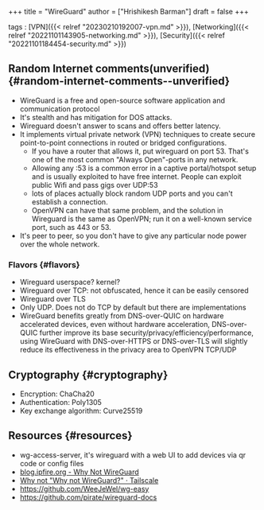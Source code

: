 +++
title = "WireGuard"
author = ["Hrishikesh Barman"]
draft = false
+++

tags
: [VPN]({{< relref "20230210192007-vpn.md" >}}), [Networking]({{< relref "20221101143905-networking.md" >}}), [Security]({{< relref "20221101184454-security.md" >}})


## Random Internet comments(unverified) {#random-internet-comments--unverified}

-   WireGuard is a free and open-source software application and communication protocol
-   It's stealth and has mitigation for DOS attacks.
-   Wireguard doesn't answer to scans and offers better latency.
-   It implements virtual private network (VPN) techniques to create secure point-to-point connections in routed or bridged configurations.
    -   If you have a router that allows it, put wireguard on port 53. That's one of the most common "Always Open"-ports in any network.
    -   Allowing any :53 is a common error in a captive portal/hotspot setup and is usually exploited to have free internet. People can exploit public Wifi and pass gigs over UDP:53
    -   lots of places actually block random UDP ports and you can't establish a connection.
    -   OpenVPN can have that same problem, and the solution in Wireguard is the same as OpenVPN; run it on a well-known service port, such as 443 or 53.
-   It's peer to peer, so you don't have to give any particular node power over the whole network.


### Flavors {#flavors}

-   Wireguard userspace? kernel?
-   Wireguard over TCP: not obfuscated, hence it can be easily censored
-   Wireguard over TLS
-   Only UDP. Does not do TCP by default but there are implementations
-   WireGuard benefits greatly from DNS-over-QUIC on hardware accelerated devices, even without hardware acceleration, DNS-over-QUIC further improve its base security/privacy/efficiency/performance, using WireGuard with DNS-over-HTTPS or DNS-over-TLS will slightly reduce its effectiveness in the privacy area to OpenVPN TCP/UDP


## Cryptography {#cryptography}

-   Encryption: ChaCha20
-   Authentication: Poly1305
-   Key exchange algorithm: Curve25519


## Resources {#resources}

-   wg-access-server, it's wireguard with a web UI to add devices via qr code or config files
-   [blog.ipfire.org - Why Not WireGuard](https://blog.ipfire.org/post/why-not-wireguard)
-   [Why not "Why not WireGuard?" · Tailscale](https://tailscale.com/blog/why-not-why-not-wireguard/)
-   <https://github.com/WeeJeWel/wg-easy>
-   <https://github.com/pirate/wireguard-docs>
